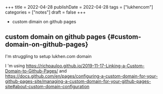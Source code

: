 +++
title = 2022-04-28
publishDate = 2022-04-28
tags = ["lukhencom"]
categories = ["notes"]
draft = false
+++

-   custom dimain on github pages

<!--more-->


## custom domain on github pages {#custom-domain-on-github-pages}

I'm struggling to setup lukhen.com domain

I 'm  using <https://richpauloo.github.io/2019-11-17-Linking-a-Custom-Domain-to-Github-Pages/>
and <https://docs.github.com/en/pages/configuring-a-custom-domain-for-your-github-pages-site/managing-a-custom-domain-for-your-github-pages-site#about-custom-domain-configuration>